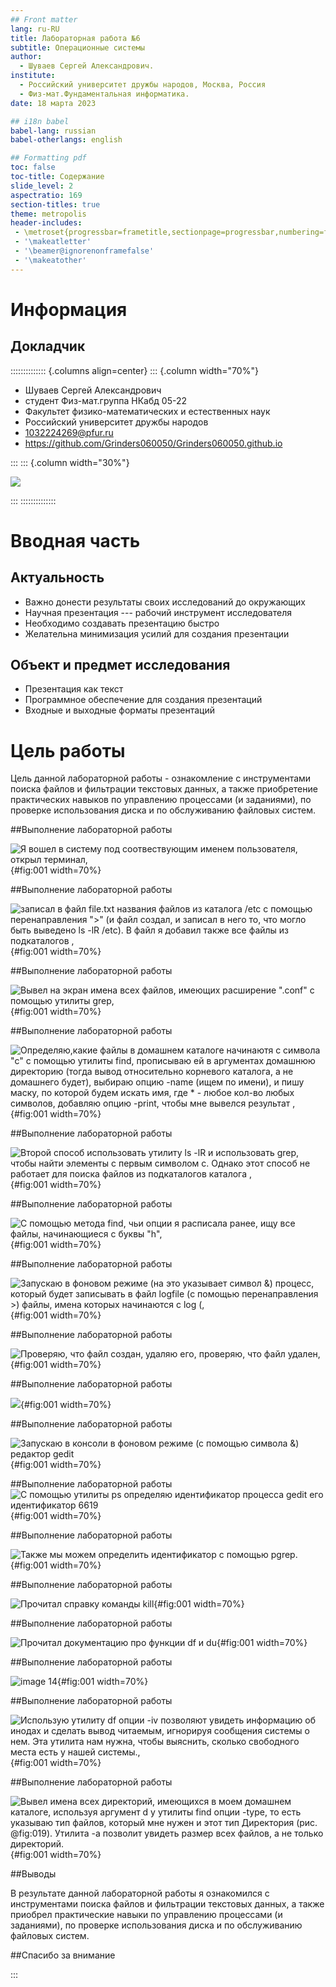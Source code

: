```yaml
---
## Front matter
lang: ru-RU
title: Лабораторная работа №6
subtitle: Операционные системы
author:
  - Шуваев Сергей Александрович.
institute:
  - Российский университет дружбы народов, Москва, Россия
  - Физ-мат.Фундаментальная информатика.
date: 18 марта 2023

## i18n babel
babel-lang: russian
babel-otherlangs: english

## Formatting pdf
toc: false
toc-title: Содержание
slide_level: 2
aspectratio: 169
section-titles: true
theme: metropolis
header-includes:
 - \metroset{progressbar=frametitle,sectionpage=progressbar,numbering=fraction}
 - '\makeatletter'
 - '\beamer@ignorenonframefalse'
 - '\makeatother'
---
```


# Информация

## Докладчик

:::::::::::::: {.columns align=center}
::: {.column width="70%"}

  * Шуваев Сергей Александрович
  * студент Физ-мат.группа НКабд 05-22
  * Факультет физико-математических и естественных наук
  * Российский университет дружбы народов
  * [1032224269@pfur.ru](grinders060050@mail.ru)
  * <https://github.com/Grinders060050/Grinders060050.github.io>

:::
::: {.column width="30%"}

![](./image/shuwaew.jpg)

:::
::::::::::::::

# Вводная часть

## Актуальность

- Важно донести результаты своих исследований до окружающих
- Научная презентация --- рабочий инструмент исследователя
- Необходимо создавать презентацию быстро
- Желательна минимизация усилий для создания презентации

## Объект и предмет исследования

- Презентация как текст
- Программное обеспечение для создания презентаций
- Входные и выходные форматы презентаций

# Цель работы

Цель данной лабораторной работы - ознакомление с инструментами поиска файлов и фильтрации текстовых данных, а также приобретение практических навыков по управлению процессами (и заданиями), по проверке использования диска и по обслуживанию файловых систем.

##Выполнение лабораторной работы

![Я вошел в систему под соотвествующим именем пользователя, открыл терминал,](image/1.png){#fig:001 width=70%}

##Выполнение лабораторной работы

![записал в файл file.txt названия файлов из каталога /etc с помощью перенаправления ">" (и файл создал, и записал в него то, что могло быть выведено ls -lR /etc). В файл я добавил также все файлы из подкаталогов ,](image/2.png){#fig:001 width=70%}

##Выполнение лабораторной работы

![Вывел на экран имена всех файлов, имеющих расширение ".conf" с помощью утилиты grep,](image/3.png){#fig:001 width=70%}

##Выполнение лабораторной работы

![Определяю,какие файлы в домашнем каталоге начинаютя с символа "c" с помощью утилиты find, прописываю ей в аргументах домашнюю директорию (тогда вывод относительно корневого каталога, а не домашнего будет), выбираю опцию -name (ищем по имени), и пишу маску, по которой будем искать имя, где * - любое кол-во любых символов, добавляю опцию -print, чтобы мне вывелся результат ,](image/4.png){#fig:001 width=70%}

##Выполнение лабораторной работы

![Второй способ использовать утилиту ls -lR и использовать grep, чтобы найти элементы с первым символом c. Однако этот способ не работает для поиска файлов из подкаталогов каталога ,](image/5.png){#fig:001 width=70%}

##Выполнение лабораторной работы

![С помощью метода find, чьи опции я расписала ранее, ищу все файлы, начинающиеся с буквы "h",](image/6.png){#fig:001 width=70%}

##Выполнение лабораторной работы

![Запускаю в фоновом режиме (на это указывает символ &) процесс, который будет записывать в файл logfile (с помощью перенаправления >) файлы, имена которых начинаются с log (,](image/7.png){#fig:001 width=70%}

##Выполнение лабораторной работы

![Проверяю, что файл создан, удаляю его, проверяю, что файл удален,](image/8.png){#fig:001 width=70%}

##Выполнение лабораторной работы

![](image/9.png){#fig:001 width=70%}

##Выполнение лабораторной работы

![Запускаю в консоли в фоновом режиме (с помощью символа &) редактор gedit](image/10.png){#fig:001 width=70%}

##Выполнение лабораторной работы
![С помощью утилиты ps определяю идентификатор процесса gedit его идентификатор 6619](image/11.png){#fig:001 width=70%}

##Выполнение лабораторной работы

![Также мы можем определить идентификатор с помощью pgrep.](image/12.png){#fig:001 width=70%}

##Выполнение лабораторной работы

![Прочитал справку команды kill](image/13.png){#fig:001 width=70%}

##Выполнение лабораторной работы

![Прочитал документацию про функции df и du](image/14.png){#fig:001 width=70%}

##Выполнение лабораторной работы

![image 14](image/15.png){#fig:001 width=70%}

##Выполнение лабораторной работы

![Использую утилиту df опции -iv позволяют увидеть информацию об инодах и сделать вывод читаемым, игнорируя сообщения системы о нем. Эта утилита нам нужна, чтобы выяснить, сколько свободного места есть у нашей системы.,](image/16.png){#fig:001 width=70%}

##Выполнение лабораторной работы

![Вывел имена всех директорий, имеющихся в моем домашнем каталоге, используя аргумент d у утилиты find опции -type, то есть указываю тип файлов, который мне нужен и этот тип Директория (рис. @fig:019). Утилита -а позволит увидеть размер всех файлов, а не только директорий.](image/17.png){#fig:001 width=70%}

##Выводы

В результате данной лабораторной работы я ознакомился с инструментами поиска файлов и фильтрации текстовых данных, а также приобрел практические навыки по управлению процессами (и заданиями), по проверке использования диска и по обслуживанию файловых систем.

##Спасибо за внимание

:::

